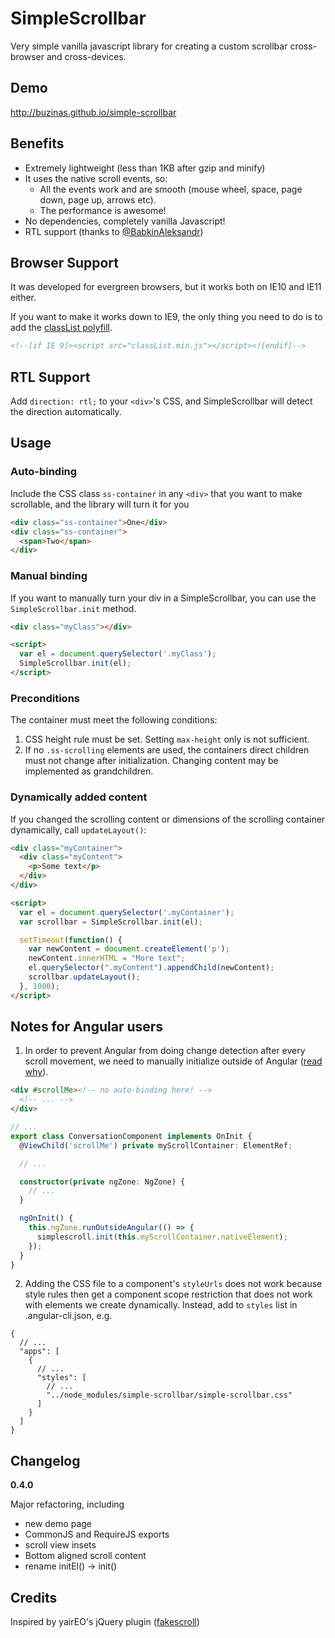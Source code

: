 # SimpleScrollbar
Very simple vanilla javascript library for creating a custom scrollbar cross-browser and cross-devices.

## Demo
http://buzinas.github.io/simple-scrollbar

## Benefits

- Extremely lightweight (less than 1KB after gzip and minify)
- It uses the native scroll events, so:
  - All the events work and are smooth (mouse wheel, space, page down, page up, arrows etc).
  - The performance is awesome!
- No dependencies, completely vanilla Javascript!
- RTL support (thanks to [@BabkinAleksandr](https://github.com/BabkinAleksandr))

## Browser Support

It was developed for evergreen browsers, but it works both on IE10 and IE11 either.

If you want to make it works down to IE9, the only thing you need to do is to add the [classList polyfill](https://github.com/eligrey/classList.js).

```HTML
<!--[if IE 9]><script src="classList.min.js"></script><![endif]-->
```

## RTL Support

Add `direction: rtl;` to your `<div>`'s CSS, and SimpleScrollbar will detect the direction automatically.

## Usage

### Auto-binding

Include the CSS class `ss-container` in any `<div>` that you want to make scrollable, and the library will turn it for you

```HTML
<div class="ss-container">One</div>
<div class="ss-container">
  <span>Two</span>
</div>
```

### Manual binding

If you want to manually turn your div in a SimpleScrollbar, you can use the `SimpleScrollbar.init` method.

```HTML
<div class="myClass"></div>

<script>
  var el = document.querySelector('.myClass');
  SimpleScrollbar.init(el);
</script>
```

### Preconditions

The container must meet the following conditions:

1. CSS height rule must be set. Setting `max-height` only is not sufficient.
2. If no `.ss-scrolling` elements are used, the containers direct children
   must not change after initialization. Changing content may be implemented
   as grandchildren.

### Dynamically added content

If you changed the scrolling content or dimensions of the scrolling container
dynamically, call `updateLayout()`:


```html
<div class="myContainer">
  <div class="myContent">
    <p>Some text</p>
  </div>
</div>

<script>
  var el = document.querySelector('.myContainer');
  var scrollbar = SimpleScrollbar.init(el);

  setTimeout(function() {
    var newContent = document.createElement('p');
    newContent.innerHTML = "More text";
    el.querySelector(".myContent").appendChild(newContent);
    scrollbar.updateLayout();
  }, 1000);
</script>
```

## Notes for Angular users

1. In order to prevent Angular from doing change detection after every scroll movement,
we need to manually initialize outside of Angular
([read why](https://netbasal.com/angular-2-escape-from-change-detection-317b3b44906b)).

```html
<div #scrollMe><!-- no auto-binding here! -->
  <!-- ... -->
</div>
```

```typescript
// ...
export class ConversationComponent implements OnInit {
  @ViewChild('scrollMe') private myScrollContainer: ElementRef;

  // ...

  constructor(private ngZone: NgZone) {
    // ...
  }

  ngOnInit() {
    this.ngZone.runOutsideAngular(() => {
      simplescroll.init(this.myScrollContainer.nativeElement);
    });
  }
}
```

2. Adding the CSS file to a component's `styleUrls` does not work because style rules then get a component scope restriction that does not work with elements we create dynamically. Instead, add to `styles` list in .angular-cli.json, e.g.

```
{
  // ...
  "apps": [
    {
      // ...
      "styles": [
        // ...
        "../node_modules/simple-scrollbar/simple-scrollbar.css"
      ]
    }
  ]
}
```

## Changelog

**0.4.0**

Major refactoring, including

* new demo page
* CommonJS and RequireJS exports
* scroll view insets
* Bottom aligned scroll content
* rename initEl() -> init()

## Credits
Inspired by yairEO's jQuery plugin ([fakescroll](https://github.com/yairEO/fakescroll))
